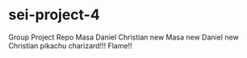 # sei-project-4
Group Project Repo
Masa
Daniel
Christian
new Masa
new Daniel
new Christian 
pikachu
charizard!!! Flame!!